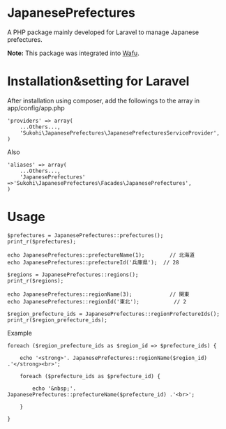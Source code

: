 JapanesePrefectures
===================

A PHP package mainly developed for Laravel to manage Japanese prefectures.

**Note:**
This package was integrated into [Wafu](https://github.com/SUKOHI/Wafu).

Installation&setting for Laravel
====

After installation using composer, add the followings to the array in  app/config/app.php

    'providers' => array(  
        ...Others...,  
        'Sukohi\JapanesePrefectures\JapanesePrefecturesServiceProvider',
    )

Also

    'aliases' => array(  
        ...Others...,  
        'JapanesePrefectures' =>'Sukohi\JapanesePrefectures\Facades\JapanesePrefectures',
    )

Usage
====

    $prefectures = JapanesePrefectures::prefectures();
    print_r($prefectures);
	
	echo JapanesePrefectures::prefectureName(1);		// 北海道
	echo JapanesePrefectures::prefectureId('兵庫県');	// 28
	
	$regions = JapanesePrefectures::regions();
	print_r($regions);
	
	echo JapanesePrefectures::regionName(3);			// 関東
	echo JapanesePrefectures::regionId('東北');			// 2
		
	$region_prefecture_ids = JapanesePrefectures::regionPrefectureIds();
	print_r($region_prefecture_ids);
	
Example

		
	foreach ($region_prefecture_ids as $region_id => $prefecture_ids) {

		echo '<strong>'. JapanesePrefectures::regionName($region_id) .'</strong><br>';
			
		foreach ($prefecture_ids as $prefecture_id) {
				
			echo '&nbsp;'. JapanesePrefectures::prefectureName($prefecture_id) .'<br>';
				
		}
			
	}